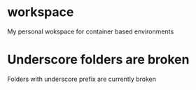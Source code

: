 # workspace
My personal wokspace for container based environments

# Underscore folders are broken
Folders with underscore prefix are currently broken